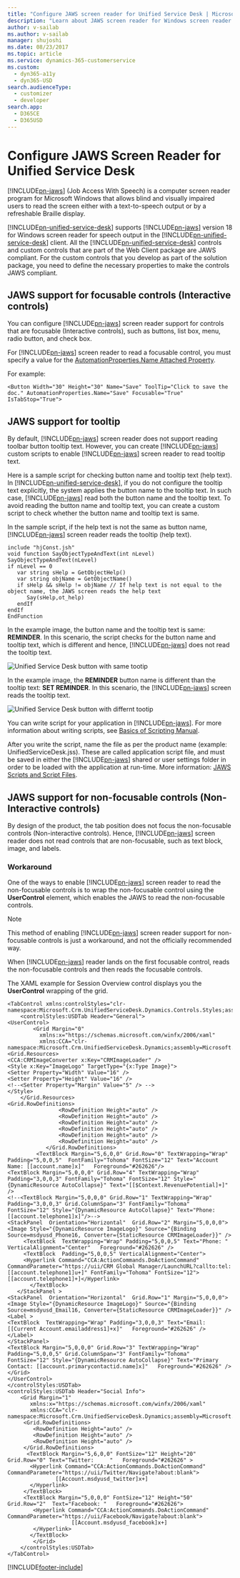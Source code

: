 ```yaml
---
title: "Configure JAWS screen reader for Unified Service Desk | MicrosoftDocs"
description: "Learn about JAWS screen reader for Windows screen reader for speech output in the Unified Service Desk client. All the Unified Service Desk controls and custom controls that are part of the Web Client package  are JAWS compliant."
author: v-sailab
ms.author: v-sailab
manager: shujoshi
ms.date: 08/23/2017
ms.topic: article
ms.service: dynamics-365-customerservice
ms.custom: 
  - dyn365-a11y
  - dyn365-USD
search.audienceType: 
  - customizer
  - developer
search.app: 
  - D365CE
  - D365USD
---
```

# Configure JAWS Screen Reader for Unified Service Desk

[!INCLUDE[pn-jaws](../includes/pn-jaws.md)] (Job Access With Speech) is a computer screen reader program for Microsoft Windows that allows blind and visually impaired users to read the screen either with a text-to-speech output or by a refreshable Braille display.

[!INCLUDE[pn-unified-service-desk](../includes/pn-unified-service-desk.md)] supports [!INCLUDE[pn-jaws](../includes/pn-jaws.md)] version 18 for Windows screen reader for speech output in the [!INCLUDE[pn-unified-service-desk](../includes/pn-unified-service-desk.md)] client. All the [!INCLUDE[pn-unified-service-desk](../includes/pn-unified-service-desk.md)] controls and custom controls that are part of the Web Client package  are JAWS compliant. For the custom controls that you develop as part of the solution package, you need to define the necessary properties to make the controls JAWS compliant.

## JAWS support for focusable controls (Interactive controls)
You can configure [!INCLUDE[pn-jaws](../includes/pn-jaws.md)] screen reader support for controls that are focusable (Interactive controls), such as buttons, list box, menu, radio button, and check box.

For [!INCLUDE[pn-jaws](../includes/pn-jaws.md)] screen reader to read a focusable control, you must specify a value for the [AutomationProperties.Name Attached Property](/dotnet/api/system.windows.automation.automationproperties.name). 

For example:

```<Button Width="30" Height="30" Name="Save" ToolTip="Click to save the doc." AutomationProperties.Name="Save" Focusable="True" IsTabStop="True">```

## JAWS support for tooltip

By default, [!INCLUDE[pn-jaws](../includes/pn-jaws.md)] screen reader does not support reading toolbar button tooltip text. However, you can create [!INCLUDE[pn-jaws](../includes/pn-jaws.md)] custom scripts to enable [!INCLUDE[pn-jaws](../includes/pn-jaws.md)] screen reader to read tooltip text.

Here is a sample script for checking button name and tooltip text (help text). 
In [!INCLUDE[pn-unified-service-desk](../includes/pn-unified-service-desk.md)], if you do not configure the tooltip text explicitly, the system applies the button name to the tooltip text. In such case, [!INCLUDE[pn-jaws](../includes/pn-jaws.md)] read both the button name and the tooltip text. To avoid reading the button name and tooltip text, you can create a custom script to check whether the button name and tooltip text is same.

In the sample script, if the help text is not the same as button name, [!INCLUDE[pn-jaws](../includes/pn-jaws.md)] screen reader reads the tooltip (help text).

```
include "hjConst.jsh"
void function SayObjectTypeAndText(int nLevel)
SayObjectTypeAndText(nLevel)
if nLevel == 0
   var string sHelp = GetObjectHelp()
   var string objName = GetObjectName()
   if sHelp && sHelp != objName // If help text is not equal to the object name, the JAWS screen reads the help text
      Say(sHelp,ot_help)
   endIf
endIf
EndFunction
```
In the example image, the button name and the tooltip text is same: **REMINDER**. In this scenario, the script checks for the button name and tooltip text, which is different and hence, [!INCLUDE[pn-jaws](../includes/pn-jaws.md)] does not read the tooltip text.

![Unified Service Desk button with same tootip](media/usd-reminder-button-reminder-tootip.png "Unified Service Desk button with same tootip")

In the example image, the **REMINDER** button name is different than the tooltip text: **SET REMINDER**. In this scenario, the [!INCLUDE[pn-jaws](../includes/pn-jaws.md)] screen reads the tooltip text.

![Unified Service Desk button with differnt tootip](media/usd-reminder-button-setreminder-tootip.png "Unified Service Desk button with differnt tootip")

You can write script for your application in [!INCLUDE[pn-jaws](../includes/pn-jaws.md)]. For more information about writing scripts, see [Basics of Scripting Manual](https://www.freedomscientific.com/Content/Documents/Other/ScriptManual/01-0_Introduction.htm).

After you write the script, name the file as per the product name (example: UnifiedServiceDesk.jss). These are called application script file, and must be saved in either the [!INCLUDE[pn-jaws](../includes/pn-jaws.md)] shared or user settings folder in order to be loaded with the application at run-time. More information: [JAWS Scripts and Script Files](https://www.freedomscientific.com/Content/Documents/Other/ScriptManual/03-1_JAWSScriptsAndScriptFiles.htm).

## JAWS support for non-focusable controls (Non-Interactive controls)

By design of the product, the tab position does not focus the non-focusable controls (Non-interactive controls). Hence, [!INCLUDE[pn-jaws](../includes/pn-jaws.md)] screen reader does not read controls that are non-focusable, such as text block, image, and labels.

### Workaround

One of the ways to enable [!INCLUDE[pn-jaws](../includes/pn-jaws.md)] screen reader to read the non-focusable controls is to wrap the non-focusable control using the **UserControl** element, which enables the JAWS to read the non-focusable controls. 

> [!NOTE]
> This method of enabling [!INCLUDE[pn-jaws](../includes/pn-jaws.md)] screen reader support for non-focusable controls is just a workaround, and not the officially recommended way.

When [!INCLUDE[pn-jaws](../includes/pn-jaws.md)] reader lands on the first focusable control, reads the non-focusable controls and then reads the focusable controls.

The XAML example for Session Overview control displays you the **UserControl** wrapping of the grid.
```
<TabControl xmlns:controlStyles="clr-namespace:Microsoft.Crm.UnifiedServiceDesk.Dynamics.Controls.Styles;assembly=Microsoft.Crm.UnifiedServiceDesk.Dynamics">
    <controlStyles:USDTab Header="General">
<UserControl>
        <Grid Margin="0"
          xmlns:x="https://schemas.microsoft.com/winfx/2006/xaml"
          xmlns:CCA="clr-namespace:Microsoft.Crm.UnifiedServiceDesk.Dynamics;assembly=Microsoft.Crm.UnifiedServiceDesk.Dynamics">
<Grid.Resources>
<CCA:CRMImageConverter x:Key="CRMImageLoader" />
<Style x:Key="ImageLogo" TargetType="{x:Type Image}">
<Setter Property="Width" Value="16" /> 
<Setter Property="Height" Value="16" /> 
<!--<Setter Property="Margin" Value="5" /> -->
</Style>
    </Grid.Resources>            
<Grid.RowDefinitions>
                <RowDefinition Height="auto" />
                <RowDefinition Height="auto" />
                <RowDefinition Height="auto" />
                <RowDefinition Height="auto" />
                <RowDefinition Height="auto" />
                <RowDefinition Height="auto" />
            </Grid.RowDefinitions>
         <TextBlock Margin="5,6,0,0" Grid.Row="0" TextWrapping="Wrap" Padding="5,0,0,5"  FontFamily="Tohoma" FontSize="12" Text="Account Name: [[account.name]x]"   Foreground="#262626"/>
<TextBlock Margin="5,0,0,0" Grid.Row="4" TextWrapping="Wrap" Padding="3,0,0,3" FontFamily="Tohoma" FontSize="12" Style="{DynamicResource AutoCollapse}" Text="[[$Context.RevenuePotential]+]" />
<!--<TextBlock Margin="5,0,0,0" Grid.Row="1" TextWrapping="Wrap" Padding="3,0,0,3" Grid.ColumnSpan="3" FontFamily="Tohoma" FontSize="12" Style="{DynamicResource AutoCollapse}" Text="Phone: [[account.telephone1]x]"/>-->
<StackPanel  Orientation="Horizontal"  Grid.Row="2" Margin="5,0,0,0">
<Image Style="{DynamicResource ImageLogo}" Source="{Binding Source=msdyusd_Phone16, Converter={StaticResource CRMImageLoader}}" />
     <TextBlock  TextWrapping="Wrap" Padding="5,0,0,5" Text="Phone: " VerticalAlignment="Center"   Foreground="#262626" />
     <TextBlock  Padding="5,0,0,5" VerticalAlignment="Center">
     <Hyperlink Command="CCA:ActionCommands.DoActionCommand" CommandParameter="https://uii/CRM Global Manager/LaunchURL?callto:tel:[[account.telephone1]u+]" FontFamily="Tohoma" FontSize="12">[[account.telephone1]+]</Hyperlink>
       </TextBlock>
   </StackPanel >
<StackPanel  Orientation="Horizontal"  Grid.Row="1" Margin="5,0,0,0">
<Image Style="{DynamicResource ImageLogo}" Source="{Binding Source=msdyusd_Email16, Converter={StaticResource CRMImageLoader}}" />
<Label >
<TextBlock  TextWrapping="Wrap" Padding="3,0,0,3" Text="Email: [[Current Account.emailaddress1]+x]"   Foreground="#262626" />
</Label>
</StackPanel>
<TextBlock Margin="5,0,0,0" Grid.Row="3" TextWrapping="Wrap" Padding="5,0,0,5" Grid.ColumnSpan="3" FontFamily="Tohoma" FontSize="12" Style="{DynamicResource AutoCollapse}" Text="Primary Contact: [[account.primarycontactid.name]x]"   Foreground="#262626" />
</Grid>
</UserControl>
</controlStyles:USDTab>
<controlStyles:USDTab Header="Social Info">
    <Grid Margin="1"
       xmlns:x="https://schemas.microsoft.com/winfx/2006/xaml"
       xmlns:CCA="clr-namespace:Microsoft.Crm.UnifiedServiceDesk.Dynamics;assembly=Microsoft.Crm.UnifiedServiceDesk.Dynamics">
     <Grid.RowDefinitions>
        <RowDefinition Height="auto" />
        <RowDefinition Height="auto" />
        <RowDefinition Height="auto" />
     </Grid.RowDefinitions>
      <TextBlock Margin="5,6,0,0" FontSize="12" Height="20" Grid.Row="0" Text="Twitter:     "   Foreground="#262626" >
       <Hyperlink Command="CCA:ActionCommands.DoActionCommand" CommandParameter="https://uii/Twitter/Navigate?about:blank">
               [[Account.msdyusd_twitter]x+]
       </Hyperlink>
     </TextBlock>
     <TextBlock Margin="5,0,0,0" FontSize="12" Height="50" Grid.Row="2"  Text="Facebook: "   Foreground="#262626">
        <Hyperlink Command="CCA:ActionCommands.DoActionCommand" CommandParameter="https://uii/Facebook/Navigate?about:blank">
                    [[Account.msdyusd_facebook]x+]
        </Hyperlink>
       </TextBlock>
        </Grid>
    </controlStyles:USDTab>
</TabControl>
```


[!INCLUDE[footer-include](../includes/footer-banner.md)]